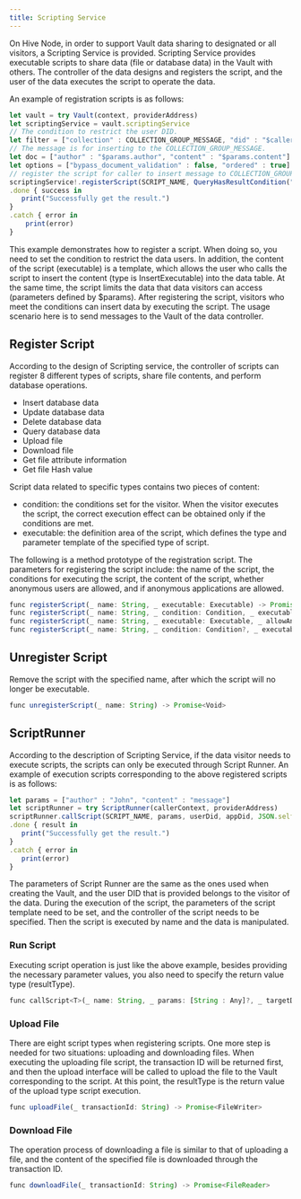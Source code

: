 ```yaml
---
title: Scripting Service
---
```


On Hive Node, in order to support Vault data sharing to designated or all visitors, a Scripting Service is provided. Scripting Service provides executable scripts to share data (file or database data) in the Vault with others. The controller of the data designs and registers the script, and the user of the data executes the script to operate the data.

An example of registration scripts is as follows:

```js
let vault = try Vault(context, providerAddress)
let scriptingService = vault.scriptingService
// The condition to restrict the user DID.
let filter = ["collection" : COLLECTION_GROUP_MESSAGE, "did" : "$caller_did"]
// The message is for inserting to the COLLECTION_GROUP_MESSAGE.
let doc = ["author" : "$params.author", "content" : "$params.content"]
let options = ["bypass_document_validation" : false, "ordered" : true]
// register the script for caller to insert message to COLLECTION_GROUP_MESSAGE
scriptingService!.registerScript(SCRIPT_NAME, QueryHasResultCondition("get_group_message", COLLECTION_GROUP, filter), InsertExecutable(SCRIPT_NAME, COLLECTION_GROUP_MESSAGE, doc, options))
.done { success in
   print("Successfully get the result.")
}
.catch { error in
    print(error)
}
```

This example demonstrates how to register a script. When doing so, you need to set the condition to restrict the data users. In addition, the content of the script (executable) is a template, which allows the user who calls the script to insert the content (type is InsertExecutable) into the data table. At the same time, the script limits the data that data visitors can access (parameters defined by $params). After registering the script, visitors who meet the conditions can insert data by executing the script. The usage scenario here is to send messages to the Vault of the data controller.

## Register Script

According to the design of Scripting service, the controller of scripts can register 8 different types of scripts, share file contents, and perform database operations.

- Insert database data
- Update database data
- Delete database data
- Query database data
- Upload file
- Download file
- Get file attribute information
- Get file Hash value

Script data related to specific types contains two pieces of content:

- condition: the conditions set for the visitor. When the visitor executes the script, the correct execution effect can be obtained only if the conditions are met.
- executable: the definition area of the script, which defines the type and parameter template of the specified type of script.

The following is a method prototype of the registration script. The parameters for registering the script include: the name of the script, the conditions for executing the script, the content of the script, whether anonymous users are allowed, and if anonymous applications are allowed.

```js
func registerScript(_ name: String, _ executable: Executable) -> Promise<Void>
func registerScript(_ name: String, _ condition: Condition, _ executable: Executable) -> Promise<Void>
func registerScript(_ name: String, _ executable: Executable, _ allowAnonymousUser: Bool, _ allowAnonymousApp: Bool) -> Promise<Void>
func registerScript(_ name: String, _ condition: Condition?, _ executable: Executable, _ allowAnonymousUser: Bool, _ allowAnonymousApp: Bool) -> Promise<Void>
```

## Unregister Script

Remove the script with the specified name, after which the script will no longer be executable.

```js
func unregisterScript(_ name: String) -> Promise<Void>
```

## ScriptRunner

According to the description of Scripting Service, if the data visitor needs to execute scripts, the scripts can only be executed through Script Runner. An example of execution scripts corresponding to the above registered scripts is as follows:

```js
let params = ["author" : "John", "content" : "message"]
let scriptRunner = try ScriptRunner(callerContext, providerAddress)
scriptRunner.callScript(SCRIPT_NAME, params, userDid, appDid, JSON.self)
.done { result in
   print("Successfully get the result.")
}
.catch { error in
   print(error)
}
```

The parameters of Script Runner are the same as the ones used when creating the Vault, and the user DID that is provided belongs to the visitor of the data. During the execution of the script, the parameters of the script template need to be set, and the controller of the script needs to be specified. Then the script is executed by name and the data is manipulated.

### Run Script

Executing script operation is just like the above example, besides providing the necessary parameter values, you also need to specify the return value type (resultType).

```js
func callScript<T>(_ name: String, _ params: [String : Any]?, _ targetDid: String, _ targetAppDid: String, _ resultType: T.Type) -> Promise<T>
```

### Upload File

There are eight script types when registering scripts. One more step is needed for two situations: uploading and downloading files. When executing the uploading file script, the transaction ID will be returned first, and then the upload interface will be called to upload the file to the Vault corresponding to the script. At this point, the resultType is the return value of the upload type script execution.

```js
func uploadFile(_ transactionId: String) -> Promise<FileWriter>
```

### Download File

The operation process of downloading a file is similar to that of uploading a file, and the content of the specified file is downloaded through the transaction ID.

```js
func downloadFile(_ transactionId: String) -> Promise<FileReader>
```
